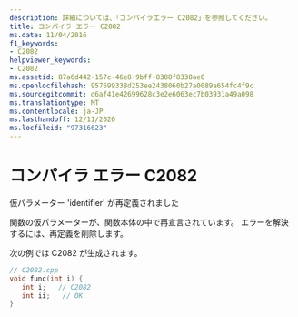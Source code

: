 ```yaml
---
description: 詳細については、「コンパイラエラー C2082」を参照してください。
title: コンパイラ エラー C2082
ms.date: 11/04/2016
f1_keywords:
- C2082
helpviewer_keywords:
- C2082
ms.assetid: 87a6d442-157c-46e8-9bff-8388f8338ae0
ms.openlocfilehash: 957699338d253ee2438060b27a0089a654fc4f9c
ms.sourcegitcommit: d6af41e42699628c3e2e6063ec7b03931a49a098
ms.translationtype: MT
ms.contentlocale: ja-JP
ms.lasthandoff: 12/11/2020
ms.locfileid: "97316623"
---
```

# <a name="compiler-error-c2082"></a>コンパイラ エラー C2082

仮パラメーター 'identifier' が再定義されました

関数の仮パラメーターが、関数本体の中で再宣言されています。 エラーを解決するには、再定義を削除します。

次の例では C2082 が生成されます。

```cpp
// C2082.cpp
void func(int i) {
   int i;   // C2082
   int ii;   // OK
}
```
